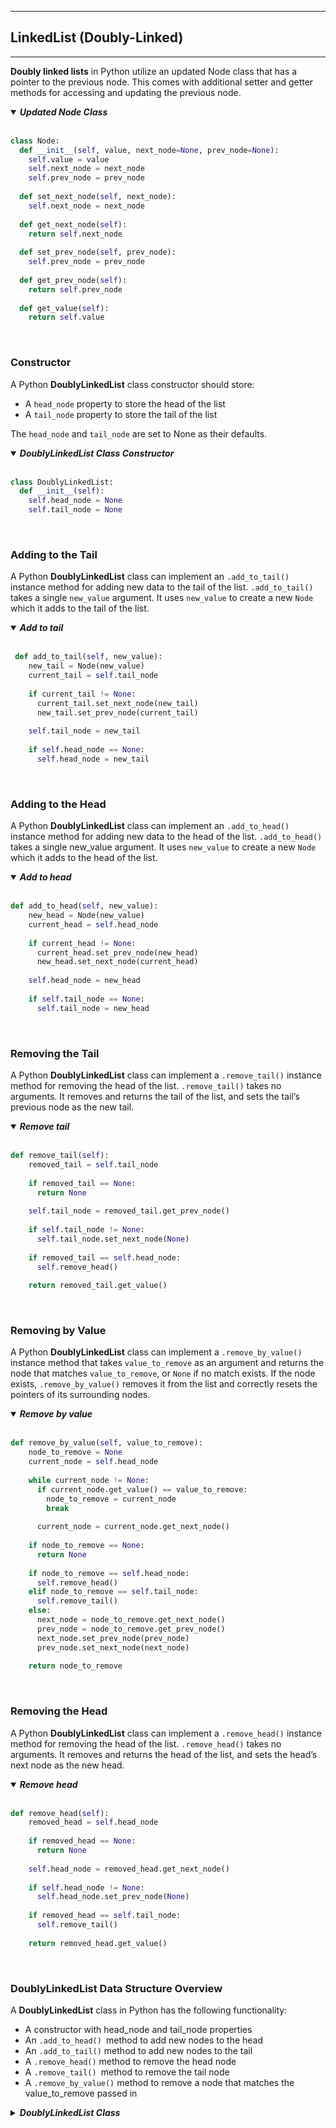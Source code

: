 ___
## LinkedList (Doubly-Linked)
___
__Doubly linked lists__ in Python utilize an updated Node class that has a pointer to the previous node. This comes with additional setter and getter methods for accessing and updating the previous node.

<details open><summary><em><b>Updated Node Class</b></em></summary>
<br>

```python
class Node:
  def __init__(self, value, next_node=None, prev_node=None):
    self.value = value
    self.next_node = next_node
    self.prev_node = prev_node
    
  def set_next_node(self, next_node):
    self.next_node = next_node
    
  def get_next_node(self):
    return self.next_node
 
  def set_prev_node(self, prev_node):
    self.prev_node = prev_node
    
  def get_prev_node(self):
    return self.prev_node
  
  def get_value(self):
    return self.value
```

</details>
<br>

### Constructor
A Python __DoublyLinkedList__ class constructor should store:

- A `head_node` property to store the head of the list
- A `tail_node` property to store the tail of the list

The `head_node` and `tail_node` are set to None as their defaults.

<details open><summary><em><b>DoublyLinkedList Class Constructor</b></em></summary>
<br>

```python
class DoublyLinkedList:
  def __init__(self):
    self.head_node = None
    self.tail_node = None
```

</details>
<br>


### Adding to the Tail

A Python __DoublyLinkedList__ class can implement an `.add_to_tail()` instance method for adding new data to the tail of the list. `.add_to_tail()` takes a single `new_value` argument. It uses `new_value` to create a new `Node` which it adds to the tail of the list.

<details open><summary><em><b>Add to tail</b></em></summary>
<br>

```python
 def add_to_tail(self, new_value):
    new_tail = Node(new_value)
    current_tail = self.tail_node
 
    if current_tail != None:
      current_tail.set_next_node(new_tail)
      new_tail.set_prev_node(current_tail)
 
    self.tail_node = new_tail
 
    if self.head_node == None:
      self.head_node = new_tail
```

</details>
<br>

### Adding to the Head

A Python __DoublyLinkedList__ class can implement an `.add_to_head()` instance method for adding new data to the head of the list. `.add_to_head()` takes a single new_value argument. It uses `new_value` to create a new `Node` which it adds to the head of the list.

<details open ><summary><em><b>Add to head</b></em></summary>
<br>

```python
def add_to_head(self, new_value):
    new_head = Node(new_value)
    current_head = self.head_node
 
    if current_head != None:
      current_head.set_prev_node(new_head)
      new_head.set_next_node(current_head)
 
    self.head_node = new_head
 
    if self.tail_node == None:
      self.tail_node = new_head
```

</details>
<br>


### Removing the Tail
A Python __DoublyLinkedList__ class can implement a `.remove_tail()` instance method for removing the head of the list. `.remove_tail()` takes no arguments. It removes and returns the tail of the list, and sets the tail’s previous node as the new tail.

<details open><summary><em><b>Remove tail</b></em></summary>
<br>

```python
def remove_tail(self):
    removed_tail = self.tail_node
 
    if removed_tail == None:
      return None
 
    self.tail_node = removed_tail.get_prev_node()
 
    if self.tail_node != None:
      self.tail_node.set_next_node(None)
 
    if removed_tail == self.head_node:
      self.remove_head()
 
    return removed_tail.get_value()
```

</details>
<br>

### Removing by Value
A Python __DoublyLinkedList__ class can implement a `.remove_by_value()` instance method that takes `value_to_remove` as an argument and returns the node that matches `value_to_remove`, or `None` if no match exists. If the node exists, `.remove_by_value()` removes it from the list and correctly resets the pointers of its surrounding nodes.

<details open><summary><em><b>Remove by value</b></em></summary>
<br>

```python
def remove_by_value(self, value_to_remove):
    node_to_remove = None
    current_node = self.head_node
 
    while current_node != None:
      if current_node.get_value() == value_to_remove:
        node_to_remove = current_node
        break
 
      current_node = current_node.get_next_node()
 
    if node_to_remove == None:
      return None
 
    if node_to_remove == self.head_node:
      self.remove_head()
    elif node_to_remove == self.tail_node:
      self.remove_tail()
    else:
      next_node = node_to_remove.get_next_node()
      prev_node = node_to_remove.get_prev_node()
      next_node.set_prev_node(prev_node)
      prev_node.set_next_node(next_node)
 
    return node_to_remove
```

</details>
<br>

### Removing the Head
A Python __DoublyLinkedList__ class can implement a `.remove_head()` instance method for removing the head of the list. `.remove_head()` takes no arguments. It removes and returns the head of the list, and sets the head’s next node as the new head.

<details open><summary><em><b>Remove head</b></em></summary>
<br>

```python
def remove_head(self):
    removed_head = self.head_node
 
    if removed_head == None:
      return None
 
    self.head_node = removed_head.get_next_node()
 
    if self.head_node != None:
      self.head_node.set_prev_node(None)
 
    if removed_head == self.tail_node:
      self.remove_tail()
 
    return removed_head.get_value()
```

</details>
<br>

### DoublyLinkedList Data Structure Overview

A __DoublyLinkedList__ class in Python has the following functionality:

- A constructor with head_node and tail_node properties
- An `.add_to_head() `method to add new nodes to the head
- An `.add_to_tail()` method to add new nodes to the tail
- A `.remove_head()` method to remove the head node
- A `.remove_tail() `method to remove the tail node
- A `.remove_by_value()` method to remove a node that matches the value_to_remove passed in

<details ><summary><em><b>DoublyLinkedList Class</b></em></summary>
<br>

```python
class DoublyLinkedList:
  def __init__(self):
    self.head_node = None
    self.tail_node = None
 
  
  def add_to_head(self, new_value):
    new_head = Node(new_value)
    current_head = self.head_node
 
    if current_head != None:
      current_head.set_prev_node(new_head)
      new_head.set_next_node(current_head)
 
    self.head_node = new_head
 
    if self.tail_node == None:
      self.tail_node = new_head
 
 
  def add_to_tail(self, new_value):
    new_tail = Node(new_value)
    current_tail = self.tail_node
 
    if current_tail != None:
      current_tail.set_next_node(new_tail)
      new_tail.set_prev_node(current_tail)
 
    self.tail_node = new_tail
 
    if self.head_node == None:
      self.head_node = new_tail
 
 
  def remove_head(self):
    removed_head = self.head_node
 
    if removed_head == None:
      return None
 
    self.head_node = removed_head.get_next_node()
 
    if self.head_node != None:
      self.head_node.set_prev_node(None)
 
    if removed_head == self.tail_node:
      self.remove_tail()
 
    return removed_head.get_value()
 
 
  def remove_tail(self):
    removed_tail = self.tail_node
 
    if removed_tail == None:
      return None
 
    self.tail_node = removed_tail.get_prev_node()
 
    if self.tail_node != None:
      self.tail_node.set_next_node(None)
 
    if removed_tail == self.head_node:
      self.remove_head()
 
    return removed_tail.get_value()
 
 
  def remove_by_value(self, value_to_remove):
    node_to_remove = None
    current_node = self.head_node
 
    while current_node != None:
      if current_node.get_value() == value_to_remove:
        node_to_remove = current_node
        break
 
      current_node = current_node.get_next_node()
 
    if node_to_remove == None:
      return None
 
    if node_to_remove == self.head_node:
      self.remove_head()
    elif node_to_remove == self.tail_node:
      self.remove_tail()
    else:
      next_node = node_to_remove.get_next_node()
      prev_node = node_to_remove.get_prev_node()
      next_node.set_prev_node(prev_node)
      prev_node.set_next_node(next_node)
 
    return node_to_remove
```

</details>
<br>
